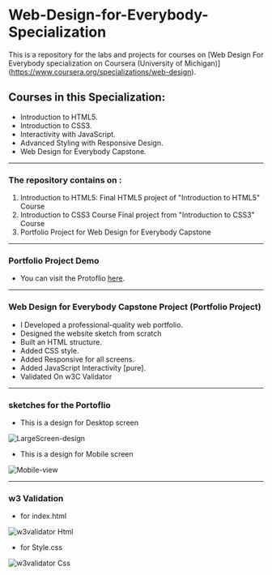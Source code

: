 # Web-Design-for-Everybody-Specialization
This is a repository for the labs and projects for courses on [Web Design For Everybody specialization on Coursera (University of Michigan)] (https://www.coursera.org/specializations/web-design).

## Courses in this Specialization:
* Introduction to HTML5.
* Introduction to CSS3.
* Interactivity with JavaScript.
* Advanced Styling with Responsive Design.
* Web Design for Everybody Capstone.

---

### The repository  contains on :
1. Introduction to HTML5:
Final HTML5 project of "Introduction to HTML5" Course
2. Introduction to CSS3 Course
Final project from "Introduction to CSS3" Course
3. Portfolio Project for Web Design for Everybody Capstone

---
### Portfolio Project Demo

* You can visit the Protoflio [here](https://ayaabuelsoud-portfoliotemplate.000webhostapp.com/).

---

### Web Design for Everybody Capstone Project (Portfolio Project)
* I Developed a professional-quality web portfolio.
* Designed the website sketch from scratch
* Built an HTML structure.
* Added CSS style.
* Added Responsive for all screens.
* Added JavaScript Interactivity [pure].
* Validated On w3C Validator

---

### sketches for the Portoflio
* This is a design for Desktop screen

![LargeScreen-design](https://github.com/ayaabuelsoud/Web-Design-for-Everybody-Specialization-Coursera/blob/main/Portfolio%20Project%20for%20Web%20Design%20for%20Everybody%20Capstone/Sketch/largescreen.PNG)


* This is a design for Mobile screen

![Mobile-view](https://github.com/ayaabuelsoud/Web-Design-for-Everybody-Specialization-Coursera/blob/main/Portfolio%20Project%20for%20Web%20Design%20for%20Everybody%20Capstone/Sketch/mobile.PNG)

---

### w3 Validation

* for index.html

![w3validator Html](https://github.com/ayaabuelsoud/Web-Design-for-Everybody-Specialization-Coursera/blob/main/Portfolio%20Project%20for%20Web%20Design%20for%20Everybody%20Capstone/ValidatorHtml.PNG)

* for Style.css

![w3validator Css](https://github.com/ayaabuelsoud/Web-Design-for-Everybody-Specialization-Coursera/blob/main/Portfolio%20Project%20for%20Web%20Design%20for%20Everybody%20Capstone/ValidatorCss.PNG)





